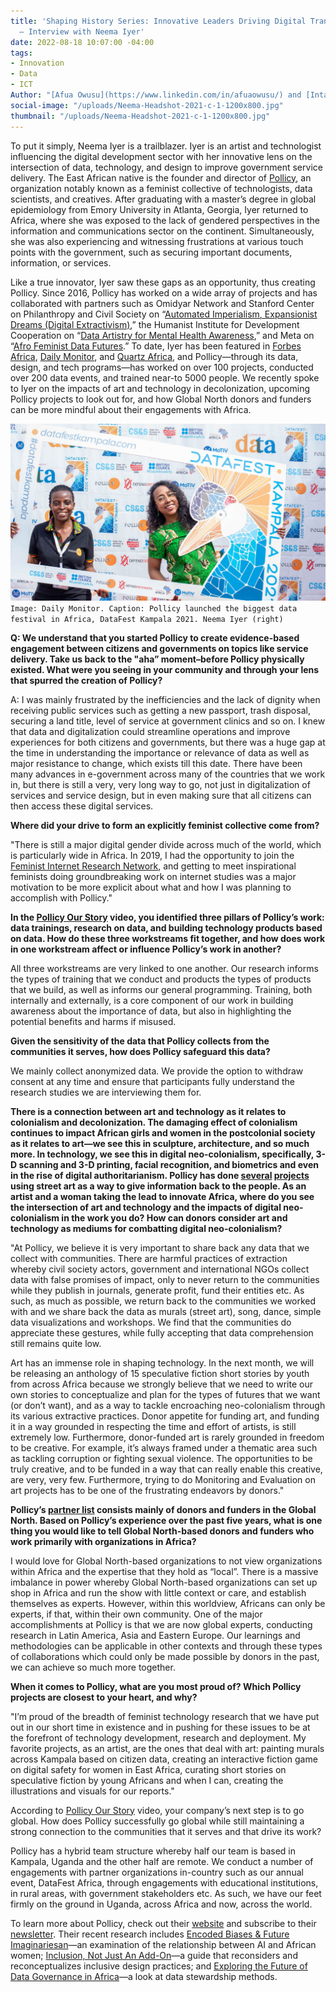 ```yaml
---
title: 'Shaping History Series: Innovative Leaders Driving Digital Transformation
  – Interview with Neema Iyer'
date: 2022-08-18 10:07:00 -04:00
tags:
- Innovation
- Data
- ICT
Author: "[Afua Owusu](https://www.linkedin.com/in/afuaowusu/) and [Inta Plostins](https://www.linkedin.com/in/intaplostins/)"
social-image: "/uploads/Neema-Headshot-2021-c-1-1200x800.jpg"
thumbnail: "/uploads/Neema-Headshot-2021-c-1-1200x800.jpg"
---
```


To put it simply, Neema Iyer is a trailblazer. Iyer is an artist and technologist influencing the digital development sector with her innovative lens on the intersection of data, technology, and design to improve government service delivery. The East African native is the founder and director of [Pollicy](https://pollicy.org/), an organization notably known as a feminist collective of technologists, data scientists, and creatives. After graduating with a master’s degree in global epidemiology from Emory University in Atlanta, Georgia, Iyer returned to Africa, where she was exposed to the lack of gendered perspectives in the information and communications sector on the continent. Simultaneously, she was also experiencing and witnessing frustrations at various touch points with the government, such as securing important documents, information, or services. 

Like a true innovator, Iyer saw these gaps as an opportunity, thus creating Pollicy. Since 2016, Pollicy has worked on a wide array of projects and has collaborated with partners such as Omidyar Network and Stanford Center on Philanthropy and Civil Society on “[Automated Imperialism, Expansionist Dreams (Digital Extractivism)](https://pollicy.org/projects/automated-imperialism-expansionist-dreams-digital-extractivism/),” the Humanist Institute for Development Cooperation on “[Data Artistry for Mental Health Awareness](https://pollicy.org/projects/data-artistry-for-mental-health-awareness/),” and Meta on “[Afro Feminist Data Futures](https://pollicy.org/projects/afro-feminist-data-futures/).” To date, Iyer has been featured in [Forbes Africa](https://www.forbesafrica.com/entrepreneurs/2021/06/18/driving-feminist-data-for-change/), [Daily Monitor](https://www.monitor.co.ug/uganda/magazines/full-woman/neema-iyer-blazing-a-trail-in-technology-and-data-3492776), and [Quartz Africa](https://qz.com/africa/2062305/meet-the-female-entrepreneurs-leading-innovation-in-africa/#14), and Pollicy—through its data,  design, and tech programs—has worked on over 100 projects, conducted over 200 data events, and trained near-to 5000 people. We recently spoke to Iyer on the impacts of art and technology in decolonization, upcoming Pollicy projects to look out for, and how Global North donors and funders can be more mindful about their engagements with Africa. 

![Neema-Daily-Monitor.jpg](/uploads/Neema-Daily-Monitor.jpg)`Image: Daily Monitor. Caption: Pollicy launched the biggest data festival in Africa, DataFest Kampala 2021. Neema Iyer (right)`

<!--more-->

**Q: We understand that you started Pollicy to create evidence-based engagement between citizens and governments on topics like service delivery. Take us back to the "aha” moment–before Pollicy physically existed. What were you seeing in your community and through your lens that spurred the creation of Pollicy?**

A: 
I was mainly frustrated by the inefficiencies and the lack of dignity when receiving public services such as getting a new passport, trash disposal, securing a land title, level of service at government clinics and so on. I knew that data and digitalization could streamline operations and improve experiences for both citizens and governments, but there was a huge gap at the time in understanding the importance or relevance of data as well as major resistance to change, which exists till this date. There have been many advances in e-government across many of the countries that we work in, but there is still a very, very long way to go, not just in digitalization of services and service design, but in even making sure that all citizens can then access these digital services.

**Where did your drive to form an explicitly feminist collective come from?** 

"There is still a major digital gender divide across much of the world, which is particularly wide in Africa. In 2019, I had the opportunity to join the [Feminist Internet Research Network](https://www.apc.org/en/project/firn-feminist-internet-research-network), and getting to meet inspirational feminists doing groundbreaking work on internet studies was a major motivation to be more explicit about what and how I was planning to accomplish with Pollicy."

**In the [Pollicy Our Story](https://www.youtube.com/watch?v=MBaBEAcgbp0&t=5s) video, you identified three pillars of Pollicy’s work: data trainings, research on data, and building technology products based on data. How do these three workstreams fit together, and how does work in one workstream affect or influence Pollicy’s work in another?**

All three workstreams are very linked to one another. Our research informs the types of training that we conduct and products the types of products that we build, as well as informs our general programming. Training, both internally and externally, is a core component of our work in building awareness about the importance of data, but also in highlighting the potential benefits and harms if misused.

**Given the sensitivity of the data that Pollicy collects from the communities it serves, how does Pollicy safeguard this data?**

We mainly collect anonymized data. We provide the option to withdraw consent at any time and ensure that participants fully understand the research studies we are interviewing them for. 

**There is a connection between art and technology as it relates to colonialism and decolonization. The damaging effect of colonialism continues to impact African girls and women in the postcolonial society as it relates to art—we see this in sculpture, architecture, and so much more. In technology, we see this in digital neo-colonialism, specifically, 3-D scanning and 3-D printing, facial recognition, and biometrics and even in the rise of digital authoritarianism. Pollicy has done [several](https://pollicy.org/projects/art-and-covid-misinformation-project/) [projects](https://pollicy.org/projects/createyourkampala/) using street art as a way to give information back to the people. As an artist and a woman taking the lead to innovate Africa, where do you see the intersection of art and technology and the impacts of digital neo-colonialism in the work you do? How can donors consider art and technology as mediums for combatting digital neo-colonialism?**

"At Pollicy, we believe it is very important to share back any data that we collect with communities. There are harmful practices of extraction whereby civil society actors, government and international NGOs collect data with false promises of impact, only to never return to the communities while they publish in journals, generate profit, fund their entities etc. As such, as much as possible, we return back to the communities we worked with and we share back the data as murals (street art), song, dance, simple data visualizations and workshops. We find that the communities do appreciate these gestures, while fully accepting that data comprehension still remains quite low. 

Art has an immense role in shaping technology. In the next month, we will be releasing an anthology of 15 speculative fiction short stories by youth from across Africa because we strongly believe that we need to write our own stories to conceptualize and plan for the types of futures that we want (or don’t want), and as a way to tackle encroaching neo-colonialism through its various extractive practices. Donor appetite for funding art, and funding it in a way grounded in respecting the time and effort of artists, is still extremely low. Furthermore, donor-funded art is rarely grounded in freedom to be creative. For example, it’s always framed under a thematic area such as tackling corruption or fighting sexual violence. The opportunities to be truly creative, and to be funded in a way that can really enable this creative, are very, very few. Furthermore, trying to do Monitoring and Evaluation on art projects has to be one of the frustrating endeavors by donors."

**Pollicy’s [partner list](https://pollicy.org/about#partners_list_4) consists mainly of donors and funders in the Global North. Based on Pollicy’s experience over the past five years, what is one thing you would like to tell Global North-based donors and funders who work primarily with organizations in Africa?**

I would love for Global North-based organizations to not view organizations within Africa and the expertise that they hold as “local”. There is a massive imbalance in power whereby Global North-based organizations can set up shop in Africa and run the show with little context or care, and establish themselves as experts. However, within this worldview, Africans can only be experts, if that, within their own community. One of the major accomplishments at Pollicy is that we are now global experts, conducting research in Latin America, Asia and Eastern Europe. Our learnings and methodologies can be applicable in other contexts and through these types of collaborations which could only be made possible by donors in the past, we can achieve so much more together. 

**When it comes to Pollicy, what are you most proud of? Which Pollicy projects are closest to your heart, and why?**

"I’m proud of the breadth of feminist technology research that we have put out in our short time in existence and in pushing for these issues to be at the forefront of technology development, research and deployment. My favorite projects, as an artist, are the ones that deal with art: painting murals across Kampala based on citizen data, creating an interactive fiction game on digital safety for women in East Africa, curating short stories on speculative fiction by young Africans and when I can, creating the illustrations and visuals for our reports."

According to [Pollicy Our Story](https://www.youtube.com/watch?v=MBaBEAcgbp0&t=5s) video, your company’s next step is to go global. How does Pollicy successfully go global while still maintaining a strong connection to the communities that it serves and that drive its work?

Pollicy has a hybrid team structure whereby half our team is based in Kampala, Uganda and the other half are remote. We conduct a number of engagements with partner organizations in-country such as our annual event, DataFest Africa, through engagements with educational institutions, in rural areas, with government stakeholders etc. As such, we have our feet firmly on the ground in Uganda, across Africa and now, across the world. 

To learn more about Pollicy, check out their [website](https://pollicy.org/) and subscribe to their [newsletter](https://pollicy.us17.list-manage.com/subscribe/post?u=5036b2982f29f7269b0ed7775&id=871f3eddb8). Their recent research includes [Encoded Biases & Future Imaginariesan](https://pollicy.org/resource/encoded-biases-future-imaginaries/)—an examination of the relationship between AI and African women; [Inclusion, Not Just An Add-On](https://pollicy.org/resource/inclusion-not-just-an-add-on/)—a guide that reconsiders and reconceptualizes inclusive design practices; and [Exploring the Future of Data Governance in Africa](https://pollicy.org/resource/exploring-the-future-of-data-governance-in-africa/)—a look at data stewardship methods.